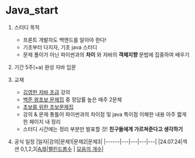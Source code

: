 # Java_start

1. 스터디 목적
    - 프론트 개발자도 백엔드를 알아야 한다!
    - 기초부터 다지자, 기초 java 스터디
    - 문제 풀이가 아닌 파이썬과의 **차이** 와 자바의 **객체지향** 문법에 집중하여 배우기 

2. 기간
    5주(+a) 완성 자바 입문

3. 교재
    - [김영한 자바 초급](https://www.inflearn.com/course/%EA%B9%80%EC%98%81%ED%95%9C%EC%9D%98-%EC%9E%90%EB%B0%94-%EC%9E%85%EB%AC%B8) 강의 
    - [백준 왕초보 문제집](https://www.acmicpc.net/workbook/view/2032) 중 정답률 높은 매주 2문제 
    - [초보를 위한 초보문제집](https://www.acmicpc.net/workbook/view/2033)
    - 강의 & 문제 통틀어 파이썬과의 차이점 및 java 특이점 이해한 내용 아주 짧게 한 페이지 내 정리
    - 스터디 시간에는 정리 부분만 발표할 것! **친구들에게 가르쳐준다고 생각하기**


4. 공식 일정 
    |일자|강의|문제1|문제2|문제3|
    |------|---|---|---|---|
    |24.07.24|섹션 0,1,2,3|[A/B](https://www.acmicpc.net/problem/1008)|[팰린드롬수](https://www.acmicpc.net/problem/1259) | [모음의 개수](https://www.acmicpc.net/problem/1264)|
 